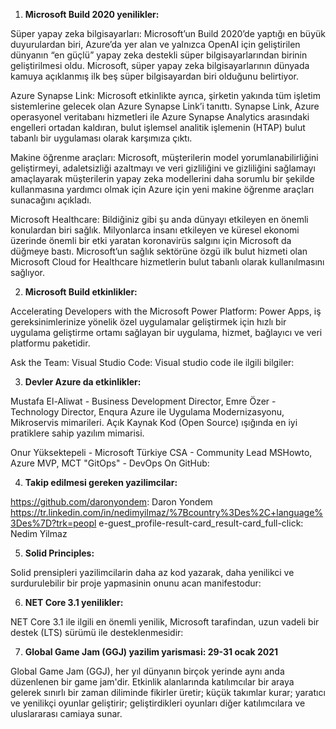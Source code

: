 1. **Microsoft Build 2020 yenilikler:**

Süper yapay zeka bilgisayarları:
Microsoft’un Build 2020’de yaptığı en büyük duyurulardan biri, Azure’da yer alan ve yalnızca OpenAI 
için geliştirilen dünyanın “en güçlü” yapay zeka destekli süper bilgisayarlarından birinin geliştirilmesi oldu. 
Microsoft, süper yapay zeka bilgisayarlarının dünyada kamuya açıklanmış ilk beş süper bilgisayardan biri olduğunu belirtiyor.

Azure Synapse Link:
Microsoft etkinlikte ayrıca, şirketin yakında tüm işletim sistemlerine gelecek 
olan Azure Synapse Link’i tanıttı. Synapse Link, Azure operasyonel veritabanı hizmetleri ile Azure Synapse 
Analytics arasındaki engelleri ortadan kaldıran, bulut işlemsel analitik işlemenin (HTAP) bulut tabanlı 
bir uygulaması olarak karşımıza çıktı.

Makine öğrenme araçları:
Microsoft, müşterilerin model yorumlanabilirliğini geliştirmeyi, adaletsizliği azaltmayı ve veri gizliliğini ve 
gizliliğini sağlamayı amaçlayarak müşterilerin yapay zeka modellerini daha sorumlu bir şekilde kullanmasına yardımcı 
olmak için Azure için yeni makine öğrenme araçları sunacağını açıkladı.

Microsoft Healthcare:
Bildiğiniz gibi şu anda dünyayı etkileyen en önemli konulardan biri sağlık. 
Milyonlarca insanı etkileyen ve küresel ekonomi üzerinde önemli bir etki yaratan
koronavirüs salgını için Microsoft da düğmeye bastı.
Microsoft’un sağlık sektörüne özgü ilk bulut hizmeti olan Microsoft Cloud for Healthcare 
hizmetlerin bulut tabanlı olarak kullanılmasını sağlıyor.

2. **Microsoft Build etkinlikler:**

Accelerating Developers with the Microsoft Power Platform:
Power Apps, iş gereksinimlerinize yönelik özel uygulamalar geliştirmek için hızlı bir uygulama
geliştirme ortamı sağlayan bir uygulama, hizmet, bağlayıcı ve veri platformu paketidir.

Ask the Team: Visual Studio Code:
Visual studio code ile ilgili bilgiler:

3. **Devler Azure da etkinlikler:**

Mustafa El-Aliwat - Business Development Director, Emre Özer - Technology Director, Enqura Azure ile Uygulama Modernizasyonu, Mikroservis mimarileri. Açık Kaynak Kod (Open Source) ışığında en iyi pratiklere sahip yazılım mimarisi.

Onur Yüksektepeli - Microsoft Türkiye CSA - Community Lead MSHowto, Azure MVP, MCT
"GitOps" - DevOps On GitHub:

4. **Takip edilmesi gereken yazilimcilar:**

https://github.com/daronyondem: Daron Yondem
https://tr.linkedin.com/in/nedimyilmaz/%7Bcountry%3Des%2C+language%3Des%7D?trk=peopl
e-guest_profile-result-card_result-card_full-click: Nedim Yilmaz

5. **Solid Principles:**

Solid prensipleri yazilimcilarin daha az kod yazarak, daha yenilikci ve
surdurulebilir bir proje yapmasinin onunu acan manifestodur:

6. **NET Core 3.1 yenilikler:**

NET Core 3.1 ile ilgili en önemli yenilik, Microsoft tarafindan, uzun vadeli bir destek (LTS) sürümü
ile desteklenmesidir:

7. **Global Game Jam (GGJ) yazilim yarismasi: 29-31 ocak 2021**

Global Game Jam (GGJ), her yıl dünyanın birçok yerinde aynı anda düzenlenen bir game jam'dir.
Etkinlik alanlarında katılımcılar bir araya gelerek sınırlı bir zaman diliminde fikirler üretir; 
küçük takımlar kurar; yaratıcı ve yenilikçi oyunlar geliştirir; geliştirdikleri oyunları 
diğer katılımcılara ve uluslararası camiaya sunar. 
